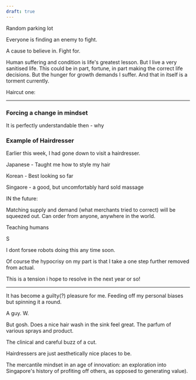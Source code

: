 ```yaml
---
draft: true
---
```




Random parking lot



Everyone is finding an enemy to fight.

A cause to believe in. Fight for.

Human suffering and condition is life's greatest lesson. But I live a very sanitised life. This could be in part, fortune, in part making the correct life decisions. But the hunger for growth demands I suffer. And that in itself is a torment currently.



Haircut one:

----

### Forcing a change in mindset

It is perfectly understandable then - why 

### Example of Hairdresser

Earlier this week, I had gone down to visit a hairdresser.



Japanese - Taught me how to style my hair

Korean - Best looking so far

Singaore - a good, but uncomfortably hard sold massage



IN the future:

Matching supply and demand (what merchants tried to correct) will be squeezed out. Can order from anyone, anywhere in the world.

Teaching humans

S

I dont forsee robots doing this any time soon.



Of course the hypocrisy on my part is that I take a one step further removed from actual.

This is a tension i hope to resolve in the next year or so!

---

It has become a guilty(?) pleasure for me. Feeding off my personal biases but spinning it a round.

A guy. W.

But gosh. Does a nice hair wash in the sink feel great. The parfum of various sprays and product.

The clinical and careful buzz of a cut.

Hairdressers are just aesthetically nice places to be. 

The mercantile mindset in an age of innovation: an exploration into Singapore's history of profiting off others, as opposed to generating value).

